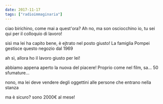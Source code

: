 ```yaml
---
date: 2017-11-17
tags: ["radioimmaginaria"]
---
```

ciao birichino, come mai a quest'ora?
Ah no, ma son osciocchino io, tu sei qui per il colloquio di lavoro!

sisì ma lei ha capito bene, è ejtrato nel posto giusto!
La famiglia Pompei gestisce questo negozio dal 1969

ah sì, allora ho il lavoro giusto per lei!

abbiamo appena aperto la nuova del piacere! Proprio come nel film, sa... 50 sfumature...

nono, ma lei deve vendere degli oggettini alle persone che entrano nella stanza

ma è sicuro? sono 2000€ al mese!
